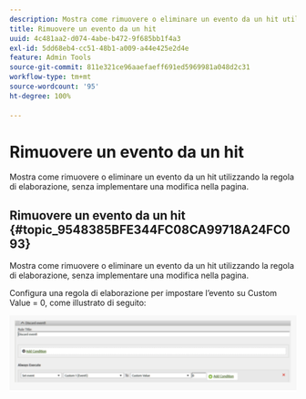 ```yaml
---
description: Mostra come rimuovere o eliminare un evento da un hit utilizzando la regola di elaborazione, senza implementare una modifica nella pagina.
title: Rimuovere un evento da un hit
uuid: 4c481aa2-d074-4abe-b472-9f685bb1f4a3
exl-id: 5dd68eb4-cc51-48b1-a009-a44e425e2d4e
feature: Admin Tools
source-git-commit: 811e321ce96aaefaeff691ed5969981a048d2c31
workflow-type: tm+mt
source-wordcount: '95'
ht-degree: 100%

---
```


# Rimuovere un evento da un hit

Mostra come rimuovere o eliminare un evento da un hit utilizzando la regola di elaborazione, senza implementare una modifica nella pagina.

## Rimuovere un evento da un hit {#topic_9548385BFE344FC08CA99718A24FC093}

Mostra come rimuovere o eliminare un evento da un hit utilizzando la regola di elaborazione, senza implementare una modifica nella pagina.

Configura una regola di elaborazione per impostare l’evento su Custom Value = 0, come illustrato di seguito:

![](assets/remove_event.png)
